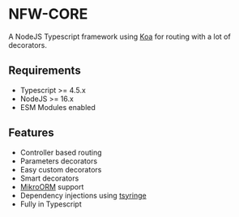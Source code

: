 # NFW-CORE

A NodeJS Typescript framework using [Koa](https://koajs.com/) for routing with a lot of decorators.

## Requirements
- Typescript >= 4.5.x
- NodeJS >= 16.x
- ESM Modules enabled

## Features

- Controller based routing
- Parameters decorators
- Easy custom decorators
- Smart decorators
- [MikroORM](https://mikro-orm.io) support
- Dependency injections using [tsyringe](https://github.com/microsoft/tsyringe)
- Fully in Typescript